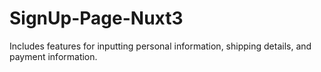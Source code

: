 # SignUp-Page-Nuxt3
Includes features for inputting personal information, shipping details, and payment information.
